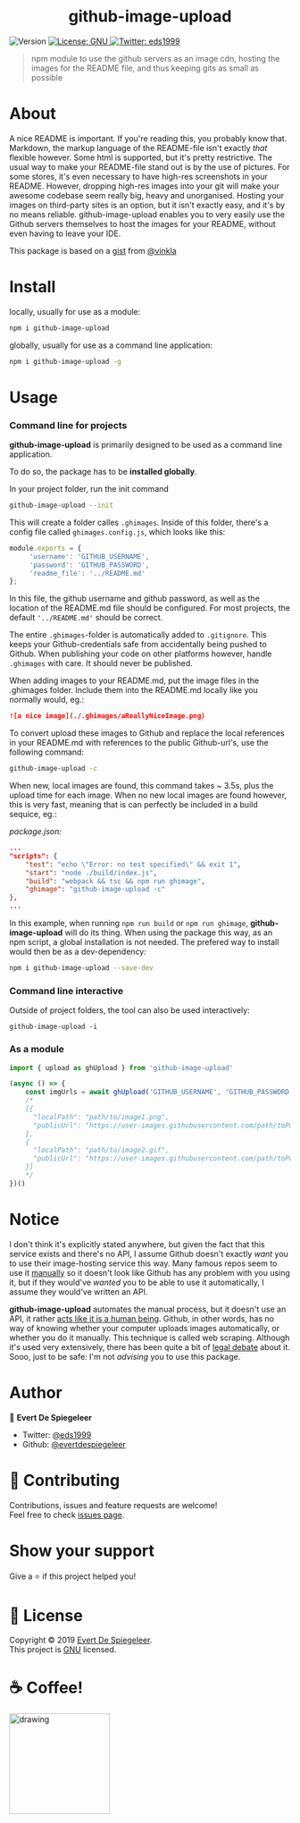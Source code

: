 <h1 align="center">github-image-upload</h1>
<p>
  <img alt="Version" src="https://img.shields.io/npm/v/github-image-upload.svg">
  <a href="https://www.gnu.org/licenses/gpl-3.0.nl.html">
    <img alt="License: GNU" src="https://img.shields.io/badge/License-GNU-yellow.svg" target="_blank" />
  </a>
  <a href="https://twitter.com/eds1999">
    <img alt="Twitter: eds1999" src="https://img.shields.io/twitter/follow/eds1999.svg?style=social" target="_blank" />
  </a>
</p>

> npm module to use the github servers as an image cdn, hosting the images for the README file, and thus keeping gits as small as possible

# About
A nice README is important. If you're reading this, you probably know that. Markdown, the markup language of the README-file isn't exactly *that* flexible however. Some html is supported, but it's pretty restrictive. The usual way to make your README-file stand out is by the use of pictures. For some stores, it's even necessary to have high-res screenshots in your README. However, dropping high-res images into your git will make your awesome codebase seem really big, heavy and unorganised. Hosting your images on third-party sites is an option, but it isn't exactly easy, and it's by no means reliable. github-image-upload enables you to very easily use the Github servers themselves to host the images for your README, without even having to leave your IDE.

This package is based on a [gist](https://gist.github.com/vinkla/dca76249ba6b73c5dd66a4e986df4c8d) from [@vinkla](https://github.com/vinkla)

# Install

locally, usually for use as a module:
```sh
npm i github-image-upload
```

globally, usually for use as a command line application:
```sh
npm i github-image-upload -g
```
# Usage

### Command line for projects

**github-image-upload** is primarily designed to be used as a command line application.

To do so, the package has to be **installed globally**.

In your project folder, run the init command
```sh
github-image-upload --init
```

This will create a folder calles ```.ghimages```.
Inside of this folder, there's a config file called ```ghimages.config.js```, which looks like this:

```javascript
module.exports = {
     'username': 'GITHUB_USERNAME',
     'password': 'GITHUB_PASSWORD',
     'readme_file': '../README.md'
};
```

In this file, the github username and github password, as well as the location of the README.md file should be configured. 
For most projects, the default ```'../README.md'``` should be correct.

The entire ```.ghimages```-folder is automatically added to ```.gitignore```. This keeps your Github-credentials safe from accidentally being pushed to Github. When publishing your code on other platforms however, handle ```.ghimages``` with care. It should never be published.

When adding images to your README.md, put the image files in the .ghimages folder. Include them into the README.md locally like you normally would, eg.:

```markdown
![a nice image](./.ghimages/aReallyNiceImage.png)
```

To convert upload these images to Github and replace the local references in your README.md with references to the public Github-url's, use the following command:

```sh
github-image-upload -c
```

When new, local images are found, this command takes ~ 3.5s, plus the upload time for each image. When no new local images are found however, this is very fast, meaning that is can perfectly be included in a build sequice, eg.:

*package.json:*
```json
...
"scripts": {
    "test": "echo \"Error: no test specified\" && exit 1",
    "start": "node ./build/index.js",
    "build": "webpack && tsc && npm run ghimage",
    "ghimage": "github-image-upload -c"
},
...
```

In this example, when running ```npm run build``` or ```npm run ghimage```, **github-image-upload** will do its thing. When using the package this way, as an npm script, a global installation is not needed. The prefered way to install would then be as a dev-dependency:

```sh
npm i github-image-upload --save-dev
```

### Command line interactive

Outside of project folders, the tool can also be used interactively:

```
github-image-upload -i
```

### As a module

```js
import { upload as ghUpload } from 'github-image-upload'

(async () => {
    const imgUrls = await ghUpload('GITHUB_USERNAME', 'GITHUB_PASSWORD', ['path/to/image1.png', 'path/to/image2.gif'])
    /*
    [{
      "localPath": "path/to/image1.png",
      "publicUrl": "https://user-images.githubusercontent.com/path/toPublicImage1.png"
    }, 
    {
      "localPath": "path/to/image2.gif",
      "publicUrl": "https://user-images.githubusercontent.com/path/toPublicImage2.gif"
    }]
    */
})()
```

# Notice
I don't think it's explicitly stated anywhere, but given the fact that this service exists and there's no API, I assume Github doesn't exactly *want* you to use their image-hosting service this way. Many famous repos seem to use it [manually](https://gist.github.com/vinkla/dca76249ba6b73c5dd66a4e986df4c8d) so it doesn't look like Github has any problem with you using it, but if they would've *wanted* you to be able to use it automatically, I assume they would've written an API. 

**github-image-upload** automates the manual process, but it doesn't use an API, it rather [acts like it is a human being](https://github.com/GoogleChrome/puppeteer). Github, in other words, has no way of knowing whether your computer uploads images automatically, or whether you do it manually. This technique is called web scraping. Although it's used very extensively, there has been quite a bit of [legal debate](https://en.wikipedia.org/wiki/Web_scraping#Legal_issues) about it. Sooo, just to be safe: I'm not _advising_ you to use this package.

# Author

👤 **Evert De Spiegeleer**

* Twitter: [@eds1999](https://twitter.com/eds1999)
* Github: [@evertdespiegeleer](https://github.com/evertdespiegeleer)

# 🤝 Contributing

Contributions, issues and feature requests are welcome!<br />Feel free to check [issues page](https://github.com/evertdespiegeleer/github-image-upload/issues).

# Show your support

Give a ⭐️ if this project helped you!

# 📝 License

Copyright © 2019 [Evert De Spiegeleer](https://github.com/evertdespiegeleer).<br />
This project is [GNU](https://www.gnu.org/licenses/gpl-3.0.nl.html) licensed.

# :coffee: Coffee!
[<img src="https://user-images.githubusercontent.com/1685680/61808727-4925de00-ae3c-11e9-9d60-66bef358fd8e.png" alt="drawing" width="180"/>](https://www.buymeacoffee.com/evertds "Buy me a coffee")